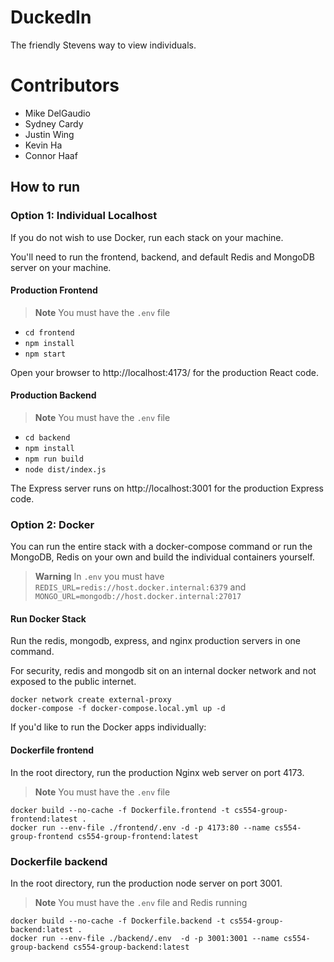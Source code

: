 # DuckedIn

The friendly Stevens way to view individuals.

# Contributors

- Mike DelGaudio
- Sydney Cardy
- Justin Wing
- Kevin Ha
- Connor Haaf

## How to run

### Option 1: Individual Localhost

If you do not wish to use Docker, run each stack on your machine.

You'll need to run the frontend, backend, and default Redis and MongoDB server on your machine.

#### Production Frontend

> **Note**
> You must have the `.env` file

- `cd frontend`
- `npm install`
- `npm start`

Open your browser to http://localhost:4173/ for the production React code.

#### Production Backend

> **Note**
> You must have the `.env` file

- `cd backend`
- `npm install`
- `npm run build`
- `node dist/index.js`

The Express server runs on http://localhost:3001 for the production Express code.

### Option 2: Docker

You can run the entire stack with a docker-compose command or run the MongoDB, Redis on your own and build the individual containers yourself.

> **Warning**
> In `.env` you must have `REDIS_URL=redis://host.docker.internal:6379` and `MONGO_URL=mongodb://host.docker.internal:27017`

#### Run Docker Stack

Run the redis, mongodb, express, and nginx production servers in one command.

For security, redis and mongodb sit on an internal docker network and not exposed to the public internet.

```
docker network create external-proxy
docker-compose -f docker-compose.local.yml up -d
```

If you'd like to run the Docker apps individually:

#### Dockerfile frontend

In the root directory, run the production Nginx web server on port 4173.

> **Note**
> You must have the `.env` file

```
docker build --no-cache -f Dockerfile.frontend -t cs554-group-frontend:latest .
docker run --env-file ./frontend/.env -d -p 4173:80 --name cs554-group-frontend cs554-group-frontend:latest
```

### Dockerfile backend

In the root directory, run the production node server on port 3001.

> **Note**
> You must have the `.env` file and Redis running

```
docker build --no-cache -f Dockerfile.backend -t cs554-group-backend:latest .
docker run --env-file ./backend/.env  -d -p 3001:3001 --name cs554-group-backend cs554-group-backend:latest
```
